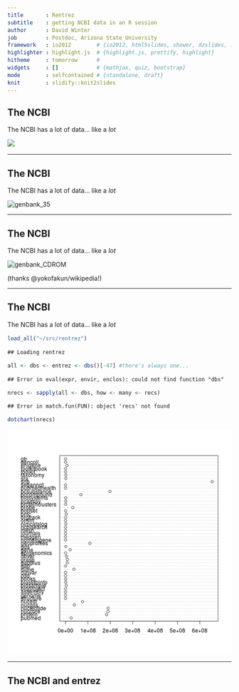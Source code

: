```yaml
---
title       : Rentrez 
subtitle    : getting NCBI data in an R session
author      : David Winter 
job         : Postdoc, Arizona State University
framework   : io2012        # {io2012, html5slides, shower, dzslides, ...}
highlighter : highlight.js  # {highlight.js, prettify, highlight}
hitheme     : tomorrow      # 
widgets     : []            # {mathjax, quiz, bootstrap}
mode        : selfcontained # {standalone, draft}
knit        : slidify::knit2slides
---
```


## The NCBI

The NCBI has a lot of data... like a _lot_


<img src='http://upload.wikimedia.org/wikipedia/commons/b/bb/NucleotideSequences_86_87.jpeg' width=300px>

---

## The NCBI

The NCBI has a lot of data... like a _lot_

![genbank_35](http://upload.wikimedia.org/wikipedia/commons/8/86/Genbank63FloppyDisk.jpg)

---


## The NCBI

The NCBI has a lot of data... like a _lot_

![genbank_CDROM](http://upload.wikimedia.org/wikipedia/commons/2/24/Genbank100CD.jpg)

(thanks @yokofakun/wikipedia!)

---


## The NCBI

The NCBI has a lot of data... like a _lot_


```r
load_all("~/src/rentrez")
```

```
## Loading rentrez
```

```r
all <- dbs <- entrez <- dbs()[-47] #there's always one...
```

```
## Error in eval(expr, envir, enclos): could not find function "dbs"
```

```r
nrecs <- sapply(all <- dbs, how <- many <- recs)
```

```
## Error in match.fun(FUN): object 'recs' not found
```

```r
dotchart(nrecs)
```

![plot of chunk bigrecs](assets/fig/bigrecs-1.png) 

---

## The NCBI and entrez



